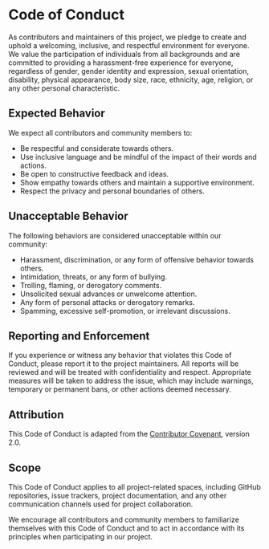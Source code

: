 # Code of Conduct

As contributors and maintainers of this project, we pledge to create and uphold a welcoming, inclusive, and respectful environment for everyone. We value the participation of individuals from all backgrounds and are committed to providing a harassment-free experience for everyone, regardless of gender, gender identity and expression, sexual orientation, disability, physical appearance, body size, race, ethnicity, age, religion, or any other personal characteristic.

## Expected Behavior

We expect all contributors and community members to:

- Be respectful and considerate towards others.
- Use inclusive language and be mindful of the impact of their words and actions.
- Be open to constructive feedback and ideas.
- Show empathy towards others and maintain a supportive environment.
- Respect the privacy and personal boundaries of others.

## Unacceptable Behavior

The following behaviors are considered unacceptable within our community:

- Harassment, discrimination, or any form of offensive behavior towards others.
- Intimidation, threats, or any form of bullying.
- Trolling, flaming, or derogatory comments.
- Unsolicited sexual advances or unwelcome attention.
- Any form of personal attacks or derogatory remarks.
- Spamming, excessive self-promotion, or irrelevant discussions.

## Reporting and Enforcement

If you experience or witness any behavior that violates this Code of Conduct, please report it to the project maintainers. All reports will be reviewed and will be treated with confidentiality and respect. Appropriate measures will be taken to address the issue, which may include warnings, temporary or permanent bans, or other actions deemed necessary.

## Attribution

This Code of Conduct is adapted from the [Contributor Covenant](https://www.contributor-covenant.org/version/2/0/code_of_conduct.html), version 2.0.

## Scope

This Code of Conduct applies to all project-related spaces, including GitHub repositories, issue trackers, project documentation, and any other communication channels used for project collaboration.

We encourage all contributors and community members to familiarize themselves with this Code of Conduct and to act in accordance with its principles when participating in our project.

